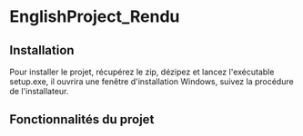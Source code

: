 # EnglishProject_Rendu

## Installation
Pour installer le projet, récupérez le zip, dézipez et lancez l'exécutable setup.exe, il ouvrira une fenêtre d'installation Windows, suivez la procédure de l'installateur.  

## Fonctionnalités du projet
